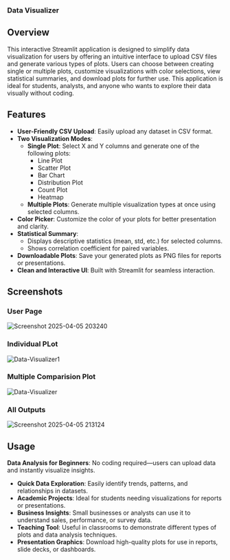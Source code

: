 ### Data Visualizer

## Overview  
This interactive Streamlit application is designed to simplify data visualization for users by offering an intuitive interface to upload CSV files and generate various types of plots. Users can choose between creating single or multiple plots, customize visualizations with color selections, view statistical summaries, and download plots for further use. This application is ideal for students, analysts, and anyone who wants to explore their data visually without coding.

## Features

- **User-Friendly CSV Upload**: Easily upload any dataset in CSV format.
- **Two Visualization Modes**:
  - **Single Plot**: Select X and Y columns and generate one of the following plots:
    - Line Plot
    - Scatter Plot
    - Bar Chart
    - Distribution Plot
    - Count Plot
    - Heatmap
  - **Multiple Plots**: Generate multiple visualization types at once using selected columns.
- **Color Picker**: Customize the color of your plots for better presentation and clarity.
- **Statistical Summary**:
  - Displays descriptive statistics (mean, std, etc.) for selected columns.
  - Shows correlation coefficient for paired variables.
- **Downloadable Plots**: Save your generated plots as PNG files for reports or presentations.
- **Clean and Interactive UI**: Built with Streamlit for seamless interaction.

## Screenshots

### User Page 
![Screenshot 2025-04-05 203240](https://github.com/user-attachments/assets/749c595b-630d-47c2-93cd-3dc559784114)

### Individual PLot 
![Data-Visualizer1](https://github.com/user-attachments/assets/e217fd46-6dfb-4be9-8a43-8aea8b5d5909)

### Multiple Comparision Plot  
![Data-Visualizer](https://github.com/user-attachments/assets/d9650036-8a78-49d4-9e9f-33494f131cad)

### All Outputs
![Screenshot 2025-04-05 213124](https://github.com/user-attachments/assets/ac7ae3f2-1875-4525-8037-90cf30cff868)

## Usage
**Data Analysis for Beginners**: No coding required—users can upload data and instantly visualize insights.
- **Quick Data Exploration**: Easily identify trends, patterns, and relationships in datasets.
- **Academic Projects**: Ideal for students needing visualizations for reports or presentations.
- **Business Insights**: Small businesses or analysts can use it to understand sales, performance, or survey data.
- **Teaching Tool**: Useful in classrooms to demonstrate different types of plots and data analysis techniques.
- **Presentation Graphics**: Download high-quality plots for use in reports, slide decks, or dashboards.
